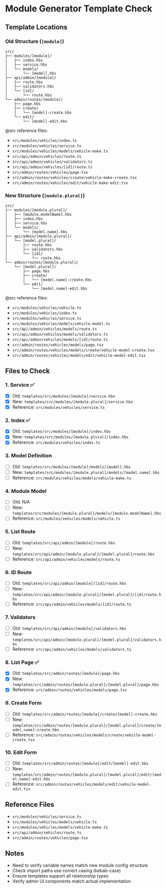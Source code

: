 # Module Generator Template Check

## Template Locations

### Old Structure (`[module]`)
```
src/
├── modules/[module]/
│   ├── index.hbs
│   ├── service.hbs
│   └── models/
│       └── [model].hbs
├── api/admin/[module]/
│   ├── route.hbs
│   ├── validators.hbs
│   └── [id]/
│       └── route.hbs
└── admin/routes/[module]/
    ├── page.hbs
    ├── create/
    │   └── [model]-create.hbs
    └── edit/
        └── [model]-edit.hbs
```

@src reference files:
- `src/modules/vehicles/index.ts`
- `src/modules/vehicles/service.ts`
- `src/modules/vehicles/models/vehicle-make.ts`
- `src/api/admin/vehicles/route.ts`
- `src/api/admin/vehicles/validators.ts`
- `src/api/admin/vehicles/[id]/route.ts`
- `src/admin/routes/vehicles/page.tsx`
- `src/admin/routes/vehicles/create/vehicle-make-create.tsx`
- `src/admin/routes/vehicles/edit/vehicle-make-edit.tsx`

### New Structure (`[module.plural]`)
```
src/
├── modules/[module.plural]/
│   ├── [module.modelName].hbs
│   ├── index.hbs
│   ├── service.hbs
│   └── models/
│       └── [model.name].hbs
├── api/admin/[module.plural]/
│   └── [model.plural]/
│       ├── route.hbs
│       ├── validators.hbs
│       └── [id]/
│           └── route.hbs
└── admin/routes/[module.plural]/
    └── [model.plural]/
        ├── page.hbs
        ├── create/
        │   └── [model.name]-create.hbs
        └── edit/
            └── [model.name]-edit.hbs
```

@src reference files:
- `src/modules/vehicles/vehicle.ts`
- `src/modules/vehicles/index.ts`
- `src/modules/vehicles/service.ts`
- `src/modules/vehicles/models/vehicle-model.ts`
- `src/api/admin/vehicles/models/route.ts`
- `src/api/admin/vehicles/models/validators.ts`
- `src/api/admin/vehicles/models/[id]/route.ts`
- `src/admin/routes/vehicles/models/page.tsx`
- `src/admin/routes/vehicles/models/create/vehicle-model-create.tsx`
- `src/admin/routes/vehicles/models/edit/vehicle-model-edit.tsx`

## Files to Check

### 1. Service ✅
- [x] Old: `templates/src/modules/[module]/service.hbs`
- [x] New: `templates/src/modules/[module.plural]/service.hbs`
- [x] Reference: `src/modules/vehicles/service.ts`

### 2. Index ✅
- [x] Old: `templates/src/modules/[module]/index.hbs`
- [x] New: `templates/src/modules/[module.plural]/index.hbs`
- [x] Reference: `src/modules/vehicles/index.ts`

### 3. Model Definition
- [ ] Old: `templates/src/modules/[module]/models/[model].hbs`
- [ ] New: `templates/src/modules/[module.plural]/models/[model.name].hbs`
- [ ] Reference: `src/modules/vehicles/models/vehicle-make.ts`

### 4. Module Model
- [ ] Old: N/A
- [ ] New: `templates/src/modules/[module.plural]/models/[module.modelName].hbs`
- [ ] Reference: `src/modules/vehicles/models/vehicle.ts`

### 5. List Route
- [ ] Old: `templates/src/api/admin/[module]/route.hbs`
- [ ] New: `templates/src/api/admin/[module.plural]/[model.plural]/route.hbs`
- [ ] Reference: `src/api/admin/vehicles/models/route.ts`

### 6. ID Route
- [ ] Old: `templates/src/api/admin/[module]/[id]/route.hbs`
- [ ] New: `templates/src/api/admin/[module.plural]/[model.plural]/[id]/route.hbs`
- [ ] Reference: `src/api/admin/vehicles/models/[id]/route.ts`

### 7. Validators
- [ ] Old: `templates/src/api/admin/[module]/validators.hbs`
- [ ] New: `templates/src/api/admin/[module.plural]/[model.plural]/validators.hbs`
- [ ] Reference: `src/api/admin/vehicles/models/validators.ts`

### 8. List Page ✅
- [x] Old: `templates/src/admin/routes/[module]/page.hbs`
- [x] New: `templates/src/admin/routes/[module.plural]/[model.plural]/page.hbs`
- [x] Reference: `src/admin/routes/vehicles/models/page.tsx`

### 9. Create Form
- [ ] Old: `templates/src/admin/routes/[module]/create/[model]-create.hbs`
- [ ] New: `templates/src/admin/routes/[module.plural]/[model.plural]/create/[model.name]-create.hbs`
- [ ] Reference: `src/admin/routes/vehicles/models/create/vehicle-model-create.tsx`

### 10. Edit Form
- [ ] Old: `templates/src/admin/routes/[module]/edit/[model]-edit.hbs`
- [ ] New: `templates/src/admin/routes/[module.plural]/[model.plural]/edit/[model.name]-edit.hbs`
- [ ] Reference: `src/admin/routes/vehicles/models/edit/vehicle-model-edit.tsx`

## Reference Files
- `src/modules/vehicles/service.ts`
- `src/modules/vehicles/models/vehicle.ts`
- `src/modules/vehicles/models/vehicle-make.ts`
- `src/api/admin/vehicles/route.ts`
- `src/admin/routes/vehicles/page.tsx`

## Notes
- Need to verify variable names match new module config structure
- Check import paths use correct casing (kebab-case)
- Ensure templates support all relationship types
- Verify admin UI components match actual implementation 